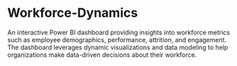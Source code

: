 # Workforce-Dynamics
An interactive Power BI dashboard providing insights into workforce metrics such as employee demographics, performance, attrition, and engagement. The dashboard leverages dynamic visualizations and data modeling to help organizations make data-driven decisions about their workforce.
